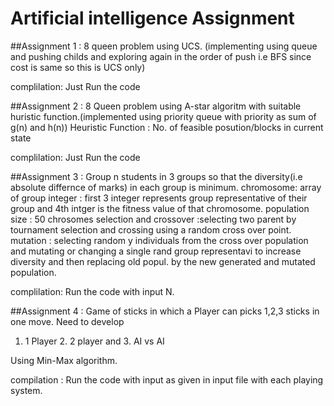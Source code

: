 # Artificial intelligence Assignment

##Assignment 1 :
8 queen problem using UCS.
(implementing using queue and pushing childs and exploring again in the order of push i.e BFS since cost is same so this is UCS only) 

complilation:    Just Run the code

##Assignment 2 :
8 Queen problem using A-star algoritm with suitable huristic function.(implemented using priority queue with priority as sum of g(n) and h(n))
Heuristic Function : No. of feasible posution/blocks in current state

complilation:    Just Run the code


##Assignment 3 :
Group n students in 3 groups so that the diversity(i.e absolute differnce of marks) in each group is minimum.
chromosome: array of group integer : first 3 integer represents group representative of their group and 4th intger is the fitness value of that chromosome.
population size : 50 chrosomes
selection and crossover :selecting two parent by tournament selection and crossing using a random cross over point.
mutation : selecting random y individuals from the cross over population and mutating or changing a single rand group representavi to increase diversity and then replacing old popul. by the new generated and mutated population.

complilation:     Run the code with input N.

##Assignment 4 :
Game of sticks in which a Player can picks 1,2,3 sticks in one move.
Need to develop 
1. 1 Player 2. 2 player and 3. AI vs AI 

Using Min-Max algorithm.

compilation : Run the code with input as given in input file with each playing system.




